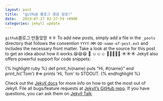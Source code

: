 ```yaml
---
layout: post
title:  "github 블로그 생성 성공!"
date:   2019-07-27 02:37:59 +0900
categories: jekyll update
---
```


`github`블로그 만들었땅 ㅎㅎ
To add new posts, simply add a file in the `_posts` directory that follows the convention `YYYY-MM-DD-name-of-post.ext` and includes the necessary front matter. Take a look at the source for this post to get an idea about how it works.:laughing::laughing::laughing:
:dizzy: :relaxed::relaxed::relaxed:
:pray::pray::pray::pray::pray: :sunny::sunny::sunny:
Jekyll also offers powerful support for code snippets:

{% highlight ruby %}
def print_hi(name)
  puts "Hi, #{name}"
end
print_hi('Tom')
#=> prints 'Hi, Tom' to STDOUT.
{% endhighlight %}

Check out the [Jekyll docs][jekyll-docs] for more info on how to get the most out of Jekyll. File all bugs/feature requests at [Jekyll’s GitHub repo][jekyll-gh]. If you have questions, you can ask them on [Jekyll Talk][jekyll-talk].

[jekyll-docs]: https://jekyllrb.com/docs/home
[jekyll-gh]:   https://github.com/jekyll/jekyll
[jekyll-talk]: https://talk.jekyllrb.com/
